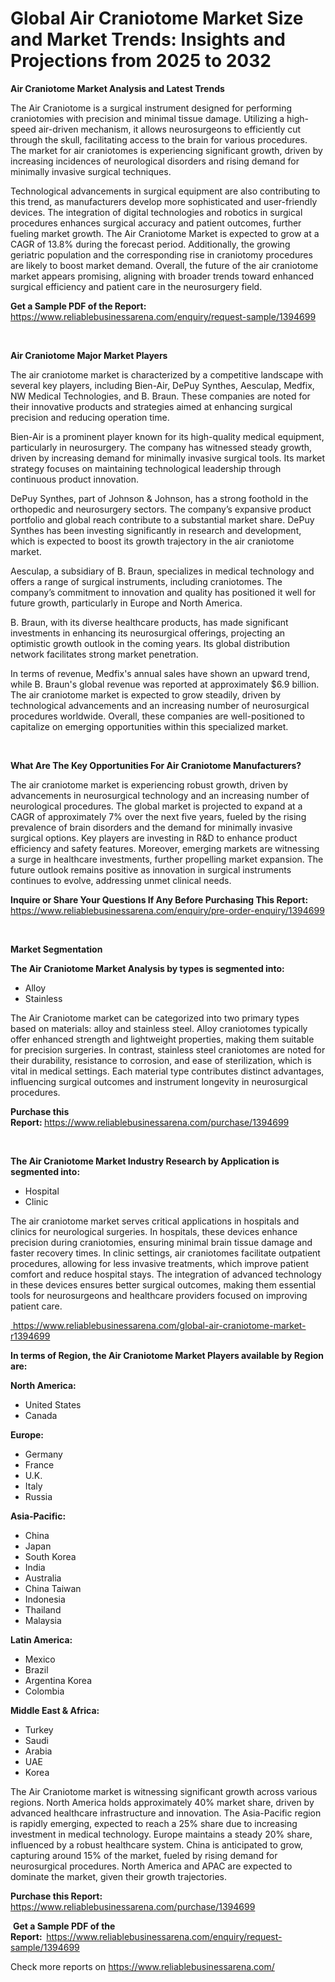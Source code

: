 <p><h1>Global Air Craniotome Market Size and Market Trends: Insights and Projections from 2025 to 2032</h1></p><p><strong>Air Craniotome Market Analysis and Latest Trends</strong></p>
<p><p>The Air Craniotome is a surgical instrument designed for performing craniotomies with precision and minimal tissue damage. Utilizing a high-speed air-driven mechanism, it allows neurosurgeons to efficiently cut through the skull, facilitating access to the brain for various procedures. The market for air craniotomes is experiencing significant growth, driven by increasing incidences of neurological disorders and rising demand for minimally invasive surgical techniques. </p><p>Technological advancements in surgical equipment are also contributing to this trend, as manufacturers develop more sophisticated and user-friendly devices. The integration of digital technologies and robotics in surgical procedures enhances surgical accuracy and patient outcomes, further fueling market growth. The Air Craniotome Market is expected to grow at a CAGR of 13.8% during the forecast period. Additionally, the growing geriatric population and the corresponding rise in craniotomy procedures are likely to boost market demand. Overall, the future of the air craniotome market appears promising, aligning with broader trends toward enhanced surgical efficiency and patient care in the neurosurgery field.</p></p>
<p><strong>Get a Sample PDF of the Report:&nbsp;</strong> <a href="https://www.reliablebusinessarena.com/enquiry/request-sample/1394699?utm_campaign=3021&utm_medium=2&utm_source=Github&utm_content=ia&utm_term=22032025&utm_id=air-craniotome">https://www.reliablebusinessarena.com/enquiry/request-sample/1394699</a></p>
<p>&nbsp;</p>
<p><strong>Air Craniotome Major Market Players</strong></p>
<p><p>The air craniotome market is characterized by a competitive landscape with several key players, including Bien-Air, DePuy Synthes, Aesculap, Medfix, NW Medical Technologies, and B. Braun. These companies are noted for their innovative products and strategies aimed at enhancing surgical precision and reducing operation time.</p><p>Bien-Air is a prominent player known for its high-quality medical equipment, particularly in neurosurgery. The company has witnessed steady growth, driven by increasing demand for minimally invasive surgical tools. Its market strategy focuses on maintaining technological leadership through continuous product innovation.</p><p>DePuy Synthes, part of Johnson & Johnson, has a strong foothold in the orthopedic and neurosurgery sectors. The company’s expansive product portfolio and global reach contribute to a substantial market share. DePuy Synthes has been investing significantly in research and development, which is expected to boost its growth trajectory in the air craniotome market.</p><p>Aesculap, a subsidiary of B. Braun, specializes in medical technology and offers a range of surgical instruments, including craniotomes. The company’s commitment to innovation and quality has positioned it well for future growth, particularly in Europe and North America.</p><p>B. Braun, with its diverse healthcare products, has made significant investments in enhancing its neurosurgical offerings, projecting an optimistic growth outlook in the coming years. Its global distribution network facilitates strong market penetration.</p><p>In terms of revenue, Medfix's annual sales have shown an upward trend, while B. Braun's global revenue was reported at approximately $6.9 billion. The air craniotome market is expected to grow steadily, driven by technological advancements and an increasing number of neurosurgical procedures worldwide. Overall, these companies are well-positioned to capitalize on emerging opportunities within this specialized market.</p></p>
<p>&nbsp;</p>
<p><strong>What Are The Key Opportunities For Air Craniotome Manufacturers?</strong></p>
<p><p>The air craniotome market is experiencing robust growth, driven by advancements in neurosurgical technology and an increasing number of neurological procedures. The global market is projected to expand at a CAGR of approximately 7% over the next five years, fueled by the rising prevalence of brain disorders and the demand for minimally invasive surgical options. Key players are investing in R&D to enhance product efficiency and safety features. Moreover, emerging markets are witnessing a surge in healthcare investments, further propelling market expansion. The future outlook remains positive as innovation in surgical instruments continues to evolve, addressing unmet clinical needs.</p></p>
<p><strong>Inquire or Share Your Questions If Any Before Purchasing This Report:</strong> <a href="https://www.reliablebusinessarena.com/enquiry/pre-order-enquiry/1394699?utm_campaign=3021&utm_medium=2&utm_source=Github&utm_content=ia&utm_term=22032025&utm_id=air-craniotome">https://www.reliablebusinessarena.com/enquiry/pre-order-enquiry/1394699</a></p>
<p>&nbsp;</p>
<p><strong>Market Segmentation</strong></p>
<p><strong>The Air Craniotome Market Analysis by types is segmented into:</strong></p>
<p><ul><li>Alloy</li><li>Stainless</li></ul></p>
<p><p>The Air Craniotome market can be categorized into two primary types based on materials: alloy and stainless steel. Alloy craniotomes typically offer enhanced strength and lightweight properties, making them suitable for precision surgeries. In contrast, stainless steel craniotomes are noted for their durability, resistance to corrosion, and ease of sterilization, which is vital in medical settings. Each material type contributes distinct advantages, influencing surgical outcomes and instrument longevity in neurosurgical procedures.</p></p>
<p><strong>Purchase this Report:&nbsp;</strong><a href="https://www.reliablebusinessarena.com/purchase/1394699?utm_campaign=3021&utm_medium=2&utm_source=Github&utm_content=ia&utm_term=22032025&utm_id=air-craniotome">https://www.reliablebusinessarena.com/purchase/1394699</a></p>
<p>&nbsp;</p>
<p><strong>The Air Craniotome Market Industry Research by Application is segmented into:</strong></p>
<p><ul><li>Hospital</li><li>Clinic</li></ul></p>
<p><p>The air craniotome market serves critical applications in hospitals and clinics for neurological surgeries. In hospitals, these devices enhance precision during craniotomies, ensuring minimal brain tissue damage and faster recovery times. In clinic settings, air craniotomes facilitate outpatient procedures, allowing for less invasive treatments, which improve patient comfort and reduce hospital stays. The integration of advanced technology in these devices ensures better surgical outcomes, making them essential tools for neurosurgeons and healthcare providers focused on improving patient care.</p></p>
<p><a href="https://www.reliablebusinessarena.com/global-air-craniotome-market-r1394699?utm_campaign=3021&utm_medium=2&utm_source=Github&utm_content=ia&utm_term=22032025&utm_id=air-craniotome">&nbsp;https://www.reliablebusinessarena.com/global-air-craniotome-market-r1394699</a></p>
<p><strong>In terms of Region, the Air Craniotome Market Players available by Region are:</strong></p>
<p>
    <p> <strong> North America: </strong>
        <ul>
            <li>United States</li>
            <li>Canada</li>
        </ul>
        </p> 
    <p> <strong> Europe: </strong>
        <ul>
            <li>Germany</li>
            <li>France</li>
            <li>U.K.</li>
            <li>Italy</li>
            <li>Russia</li>
        </ul>
        </p> 
    <p> <strong> Asia-Pacific: </strong>
        <ul>
            <li>China</li>
            <li>Japan</li>
            <li>South Korea</li>
            <li>India</li>
            <li>Australia</li>
            <li>China Taiwan</li>
            <li>Indonesia</li>
            <li>Thailand</li>
            <li>Malaysia</li>
        </ul>
        </p> 
    <p> <strong> Latin America: </strong>
        <ul>
            <li>Mexico</li>
            <li>Brazil</li>
            <li>Argentina Korea</li>
            <li>Colombia</li>
        </ul>
        </p> 
    <p> <strong> Middle East & Africa: </strong>
        <ul>
            <li>Turkey</li>
            <li>Saudi</li>
            <li>Arabia</li>
            <li>UAE</li>
            <li>Korea</li>
        </ul>
    </p>
    </p>
<p><p>The Air Craniotome market is witnessing significant growth across various regions. North America holds approximately 40% market share, driven by advanced healthcare infrastructure and innovation. The Asia-Pacific region is rapidly emerging, expected to reach a 25% share due to increasing investment in medical technology. Europe maintains a steady 20% share, influenced by a robust healthcare system. China is anticipated to grow, capturing around 15% of the market, fueled by rising demand for neurosurgical procedures. North America and APAC are expected to dominate the market, given their growth trajectories.</p></p>
<p><strong>Purchase this Report: </strong><a href="https://www.reliablebusinessarena.com/purchase/1394699?utm_campaign=3021&utm_medium=2&utm_source=Github&utm_content=ia&utm_term=22032025&utm_id=air-craniotome">https://www.reliablebusinessarena.com/purchase/1394699</a></p>
<p>&nbsp;<strong>Get a Sample PDF of the Report:&nbsp;&nbsp;</strong><a href="https://www.reliablebusinessarena.com/enquiry/request-sample/1394699?utm_campaign=3021&utm_medium=2&utm_source=Github&utm_content=ia&utm_term=22032025&utm_id=air-craniotome">https://www.reliablebusinessarena.com/enquiry/request-sample/1394699</a></p>
<p><strong></strong></p>
<p>Check more reports on <a href="https://www.reliablebusinessarena.com/?utm_campaign=3021&utm_medium=2&utm_source=Github&utm_content=ia&utm_term=22032025&utm_id=air-craniotome">https://www.reliablebusinessarena.com/</a></p>